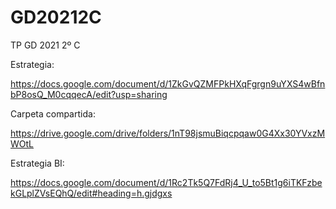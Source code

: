 # GD20212C
TP GD 2021 2º C


Estrategia:

https://docs.google.com/document/d/1ZkGvQZMFPkHXqFgrgn9uYXS4wBfnbP8osQ_M0cqqecA/edit?usp=sharing

Carpeta compartida: 

https://drive.google.com/drive/folders/1nT98jsmuBiqcpqaw0G4Xx30YVxzMWOtL


Estrategia BI:

https://docs.google.com/document/d/1Rc2Tk5Q7FdRj4_U_to5Bt1g6iTKFzbekGLplZVsEQhQ/edit#heading=h.gjdgxs
